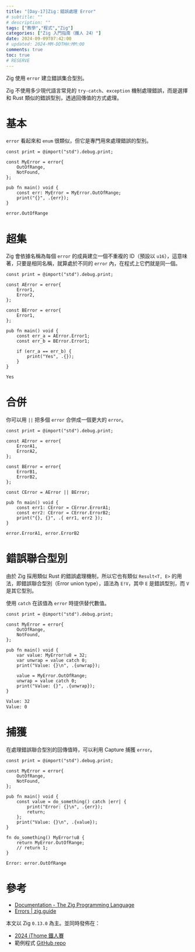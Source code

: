 ```yaml
---
title: "[Day-17]Zig：錯誤處理 Error"
# subtitle: ""
# description: ""
tags: ["教學","程式","Zig"]
categories: ["Zig 入門指南（鐵人 24）"]
date: 2024-09-09T07:42:00
# updated: 2024-MM-DDTHH:MM:00
comments: true
toc: true
# RESERVE
---
```


Zig 使用 `error` 建立錯誤集合型別。

<!-- more -->

Zig 不使用多少現代語言常見的 `try-catch`、`exception` 機制處理錯誤，而是選擇和 Rust 類似的錯誤型別，透過回傳值的方式處理。

# 基本

`error` 看起來和 `enum` 很類似，但它是專門用來處理錯誤的型別。

```zig
const print = @import("std").debug.print;

const MyError = error{
    OutOfRange,
    NotFound,
};

pub fn main() void {
    const err: MyError = MyError.OutOfRange;
    print("{}", .{err});
}
```

```bash
error.OutOfRange
```

# 超集

Zig 會依據名稱為每個 `error` 的成員建立一個不重複的 ID（預設以 `u16`），這意味著，只要是相同名稱，就算處於不同的 `error` 內，在程式上它們就是同一個。

```zig
const print = @import("std").debug.print;

const AError = error{
    Error1,
    Error2,
};

const BError = error{
    Error1,
};

pub fn main() void {
    const err_a = AError.Error1;
    const err_b = BError.Error1;

    if (err_a == err_b) {
        print("Yes", .{});
    }
}
```

```bash
Yes
```

# 合併

你可以用 `||` 把多個 `error` 合併成一個更大的 `error`。

```zig
const print = @import("std").debug.print;

const AError = error{
    ErrorA1,
    ErrorA2,
};

const BError = error{
    ErrorB1,
    ErrorB2,
};

const CError = AError || BError;

pub fn main() void {
    const err1: CError = CError.ErrorA1;
    const err2: CError = CError.ErrorB2;
    print("{}, {}", .{ err1, err2 });
}
```

```bash
error.ErrorA1, error.ErrorB2
```

# 錯誤聯合型別

由於 Zig 採用類似 Rust 的錯誤處理機制，所以它也有類似 `Result<T, E>` 的用法，即錯誤聯合型別（Error union type），語法為 `E!V`，其中 `E` 是錯誤型別，而 `V` 是其它型別。

使用 `catch` 在該值為 `error` 時提供替代數值。

```zig
const print = @import("std").debug.print;

const MyError = error{
    OutOfRange,
    NotFound,
};

pub fn main() void {
    var value: MyError!u8 = 32;
    var unwrap = value catch 0;
    print("Value: {}\n", .{unwrap});

    value = MyError.OutOfRange;
    unwrap = value catch 0;
    print("Value: {}", .{unwrap});
}
```

```bash
Value: 32
Value: 0
```

# 捕獲

在處理錯誤聯合型別的回傳值時，可以利用 Capture 捕獲 `error`。

```zig
const print = @import("std").debug.print;

const MyError = error{
    OutOfRange,
    NotFound,
};

pub fn main() void {
    const value = do_something() catch |err| {
        print("Error: {}\n", .{err});
        return;
    };
    print("Value: {}\n", .{value});
}

fn do_something() MyError!u8 {
    return MyError.OutOfRange;
    // return 1;
}
```

```bash
Error: error.OutOfRange
```

# 參考

- [Documentation - The Zig Programming Language](https://ziglang.org/documentation/0.13.0/#Errors)
- [Errors | zig.guide](https://zig.guide/language-basics/errors)

本文以 Zig `0.13.0` 為主。並同時發佈在：

- [2024 iThome 鐵人賽](https://ithelp.ithome.com.tw/articles/10348743)
- 範例程式 [GitHub repo](https://github.com/ziteh/zig-learn-it24/tree/main/error)
